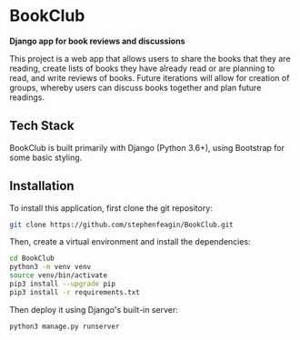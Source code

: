 # BookClub

**Django app for book reviews and discussions**

This project is a web app that allows users to share the books that they are reading, 
create lists of books they have already read or are planning to read, and write reviews
of books. Future iterations will allow for creation of groups, whereby users can discuss
books together and plan future readings.

## Tech Stack

BookClub is built primarily with Django (Python 3.6+), using Bootstrap for some basic styling.

## Installation

To install this application, first clone the git repository:

```bash
git clone https://github.com/stephenfeagin/BookClub.git
```

Then, create a virtual environment and install the dependencies:

```bash
cd BookClub
python3 -m venv venv
source venv/bin/activate
pip3 install --upgrade pip
pip3 install -r requirements.txt
```

Then deploy it using Django's built-in server:

```bash
python3 manage.py runserver
```
